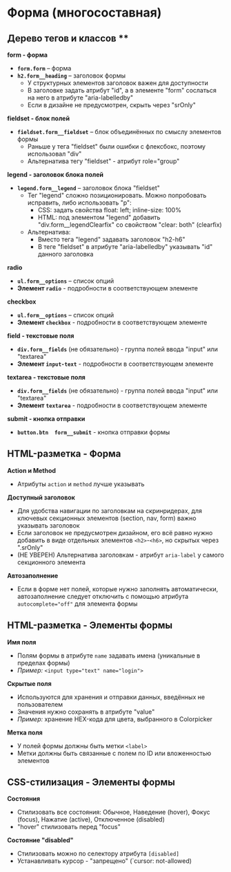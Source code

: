 # Форма (многосоставная)

## Дерево тегов и классов **
**form - форма**
- **`form.form`** – форма
- **`h2.form__heading`** – заголовок формы
  - У структурных элементов заголовок важен для доступности
  - В заголовке задать атрибут "id", а в элементе "form" сослаться на него в атрибуте "aria-labelledby"
  - Если в дизайне не предусмотрен, скрыть через "srOnly"

**fieldset - блок полей**
- **`fieldset.form__fieldset`** – блок объединённых по смыслу элементов формы
  - Раньше у тега "fieldset" были ошибки с флексбокс, поэтому использовал "div"
  - Альтернатива тегу "fieldset" - атрибут role="group"

**legend - заголовок блока полей**
- **`legend.form__legend`** – заголовок блока "fieldset"
  - Тег "legend" сложно позиционировать. Можно попробовать исправить, либо использовать "p":
    - CSS: задать свойства float: left; inline-size: 100%
    - HTML: под элементом "legend" добавить "div.form__legendClearfix" со свойством "clear: both" (clearfix)
  - Альтернатива:
    - Вместо тега "legend" задавать заголовок "h2-h6"
    - В теге "fieldset" в атрибуте "aria-labelledby" указывать "id" данного заголовка

**radio**
- **`ul.form__options`** – список опций
- **Элемент `radio`** - подробности в соответствующем элементе

**checkbox**
- **`ul.form__options`** – список опций
- **Элемент `checkbox`** - подробности в соответствующем элементе

**field - текстовые поля**
- **`div.form__fields`** (не обязательно) - группа полей ввода "input" или "textarea"
- **Элемент `input-text`** - подробности в соответствующем элементе

**textarea - текстовые поля**
- **`div.form__fields`** (не обязательно) - группа полей ввода "input" или "textarea"
- **Элемент `textarea`** - подробности в соответствующем элементе

**submit - кнопка отправки**
- **`button.btn  form__submit`** - кнопка отправки формы


## HTML-разметка - Форма
**Action и Method**
- Атрибуты `action` и `method` лучше указывать

**Доступный заголовок**
- Для удобства навигации по заголовкам на скринридерах, для ключевых секционных элементов (section, nav, form) важно указывать заголовок
- Если заголовок не предусмотрен дизайном, его всё равно нужно добавить в виде отдельных элементов `<h2>`-`<h6>`, но скрытых через ".srOnly"
- (НЕ УВЕРЕН) Альтернатива заголовкам - атрибут `aria-label` у самого секционного элемента

**Автозаполнение**
- Если в форме нет полей, которые нужно заполнять автоматически, автозаполнение следует отключить с помощью атрибута `autocomplete="off"` для элемента формы


## HTML-разметка - Элементы формы
**Имя поля**
- Полям формы в атрибуте `name` задавать имена (уникальные в пределах формы)
- *Пример:* `<input type="text" name="login">`

**Скрытые поля**
- Используются для хранения и отправки данных, введённых не пользователем
- Значения нужно сохранять в атрибуте "value"
- *Пример:* хранение HEX-кода для цвета, выбранного в Colorpicker

**Метка поля**
- У полей формы должны быть метки `<label>`
- Метки должны быть связанные с полем по ID или вложенностью элементов


## CSS-стилизация - Элементы формы
**Состояния**
- Стилизовать все состояния: Обычное, Наведение (hover), Фокус (focus), Нажатие (active), Отключенное (disabled)
- "hover" стилизовать перед "focus"

**Состояние "disabled"**
- Стилизовать можно по селектору атрибута `[disabled]`
- Устанавливать курсор - "запрещено" (`cursor: not-allowed)